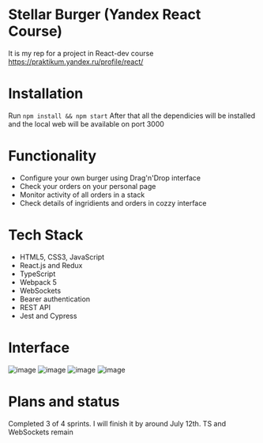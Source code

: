 # Stellar Burger (Yandex React Course)
It is my rep for a project in React-dev course
https://praktikum.yandex.ru/profile/react/

# Installation
Run `npm install && npm start`
After that all the dependicies will be installed and the local web will be available on port 3000

# Functionality
* Configure your own burger using Drag'n'Drop interface
* Check your orders on your personal page
* Monitor activity of all orders in a stack
* Check details of ingridients and orders in cozzy interface

# Tech Stack
* HTML5, CSS3, JavaScript
* React.js and Redux
* TypeScript
* Webpack 5
* WebSockets
* Bearer authentication
* REST API
* Jest and Cypress

# Interface
![image](https://user-images.githubusercontent.com/72499342/122996275-5db9da80-d3b3-11eb-940b-6f853541aada.png)
![image](https://user-images.githubusercontent.com/72499342/122996339-70341400-d3b3-11eb-9960-0d92e04c0eb0.png)
![image](https://user-images.githubusercontent.com/72499342/122996385-7b873f80-d3b3-11eb-8843-9aaf1d66d833.png)
![image](https://user-images.githubusercontent.com/72499342/122996440-8b9f1f00-d3b3-11eb-920c-475f50b4b24a.png)

# Plans and status
Completed 3 of 4 sprints.
I will finish it by around July 12th. 
TS and WebSockets remain
